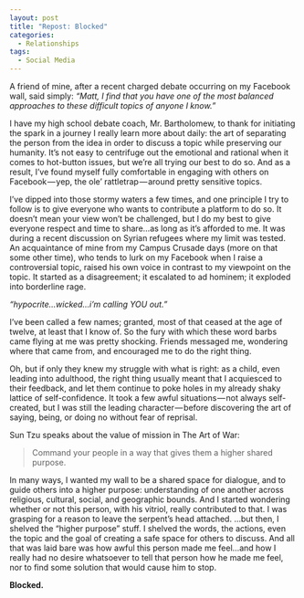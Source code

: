 ```yaml
---
layout: post
title: "Repost: Blocked"
categories:
  - Relationships
tags:
  - Social Media
---
```

A friend of mine, after a recent charged debate occurring on my Facebook wall, said simply: *“Matt, I find that you have one of the most balanced approaches to these difficult topics of anyone I know.”*  

I have my high school debate coach, Mr. Bartholomew, to thank for initiating the spark in a journey I really learn more about daily: the art of separating the person from the idea in order to discuss a topic while preserving our humanity. It’s not easy to centrifuge out the emotional and rational when it comes to hot-button issues, but we’re all trying our best to do so. And as a result, I’ve found myself fully comfortable in engaging with others on Facebook — yep, the ole’ rattletrap — around pretty sensitive topics.  

I’ve dipped into those stormy waters a few times, and one principle I try to follow is to give everyone who wants to contribute a platform to do so. It doesn’t mean your view won’t be challenged, but I do my best to give everyone respect and time to share…as long as it’s afforded to me. It was during a recent discussion on Syrian refugees where my limit was tested.
An acquaintance of mine from my Campus Crusade days (more on that some other time), who tends to lurk on my Facebook when I raise a controversial topic, raised his own voice in contrast to my viewpoint on the topic. It started as a disagreement; it escalated to ad hominem; it exploded into borderline rage.  

*“hypocrite…wicked…i’m calling YOU out.”*  

I’ve been called a few names; granted, most of that ceased at the age of twelve, at least that I know of. So the fury with which these word barbs came flying at me was pretty shocking. Friends messaged me, wondering where that came from, and encouraged me to do the right thing.  

Oh, but if only they knew my struggle with what is right: as a child, even leading into adulthood, the right thing usually meant that I acquiesced to their feedback, and let them continue to poke holes in my already shaky lattice of self-confidence. It took a few awful situations — not always self-created, but I was still the leading character — before discovering the art of saying, being, or doing no without fear of reprisal.  

Sun Tzu speaks about the value of mission in The Art of War:  

> Command your people in a way that gives them a higher shared purpose.  

In many ways, I wanted my wall to be a shared space for dialogue, and to guide others into a higher purpose: understanding of one another across religious, cultural, social, and geographic bounds. And I started wondering whether or not this person, with his vitriol, really contributed to that. I was grasping for a reason to leave the serpent’s head attached.
…but then, I shelved the “higher purpose” stuff. I shelved the words, the actions, even the topic and the goal of creating a safe space for others to discuss. And all that was laid bare was how awful this person made me feel…and how I really had no desire whatsoever to tell that person how he made me feel, nor to find some solution that would cause him to stop.  

**Blocked.**
